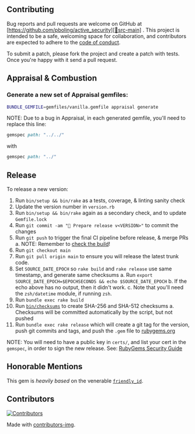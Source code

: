 ## Contributing

Bug reports and pull requests are welcome on GitHub at [https://github.com/pboling/active_security][🚎src-main]
. This project is intended to be a safe, welcoming space for collaboration, and contributors are expected to adhere to
the [code of conduct][🤝conduct].

To submit a patch, please fork the project and create a patch with tests. Once you're happy with it send a pull request.

## Appraisal & Combustion

### Generate a new set of Appraisal gemfiles:

```sh
BUNDLE_GEMFILE=gemfiles/vanilla.gemfile appraisal generate
```

NOTE: Due to a bug in Appraisal, in each generated gemfile, you'll need to replace this line:
```ruby
gemspec path: "../../"
```
with
```ruby
gemspec path: "../"
```

## Release

To release a new version:

1. Run `bin/setup && bin/rake` as a tests, coverage, & linting sanity check
2. Update the version number in `version.rb`
3. Run `bin/setup && bin/rake` again as a secondary check, and to update `Gemfile.lock`
4. Run `git commit -am "🔖 Prepare release v<VERSION>"` to commit the changes
5. Run `git push` to trigger the final CI pipeline before release, & merge PRs
   a. NOTE: Remember to [check the build][🧪build]!
6. Run `git checkout main`
7. Run `git pull origin main` to ensure you will release the latest trunk code.
8. Set `SOURCE_DATE_EPOCH` so `rake build` and `rake release` use same timestamp, and generate same checksums
   a. Run `export SOURCE_DATE_EPOCH=$EPOCHSECONDS && echo $SOURCE_DATE_EPOCH`
   b. If the echo above has no output, then it didn't work.
   c. Note that you'll need the `zsh/datetime` module, if running `zsh`.
9. Run `bundle exec rake build`
10. Run [`bin/checksums`][🔒️rubygems-checksums-pr] to create SHA-256 and SHA-512 checksums
    a. Checksums will be committed automatically by the script, but not pushed
11. Run `bundle exec rake release` which will create a git tag for the version,
    push git commits and tags, and push the `.gem` file to [rubygems.org][💎rubygems]

NOTE: You will need to have a public key in `certs/`, and list your cert in the
`gemspec`, in order to sign the new release.
See: [RubyGems Security Guide][🔒️rubygems-security-guide]

## Honorable Mentions

This gem is *heavily based* on the venerable [`friendly_id`](https://github.com/norman/friendly_id).

## Contributors

[![Contributors][🖐contributors-img]][🖐contributors]

Made with [contributors-img][🖐contrib-rocks].

[🧪build]: https://github.com/pboling/active_security/actions
[🤝conduct]: https://github.com/pboling/active_security/blob/main/CODE_OF_CONDUCT.md
[🖐contrib-rocks]: https://contrib.rocks
[🖐contributors]: https://github.com/pboling/active_security/graphs/contributors
[🖐contributors-img]: https://contrib.rocks/image?repo=pboling/active_security
[💎rubygems]: https://rubygems.org
[🔒️rubygems-security-guide]: https://guides.rubygems.org/security/#building-gems
[🔒️rubygems-checksums-pr]: https://github.com/rubygems/guides/pull/325
[🚎src-main]: https://github.com/pboling/active_security
